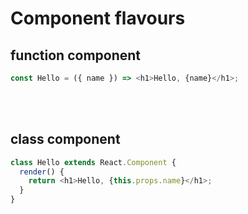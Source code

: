 <!-- .slide: class="with-code" -->

# Component flavours

## function component

```typescript
const Hello = ({ name }) => <h1>Hello, {name}</h1>;
```

<!-- .element: class="big-code" -->

<br/>
<br/>

## class component

```typescript
class Hello extends React.Component {
  render() {
    return <h1>Hello, {this.props.name}</h1>;
  }
}
```

<!-- .element: class="big-code" -->

